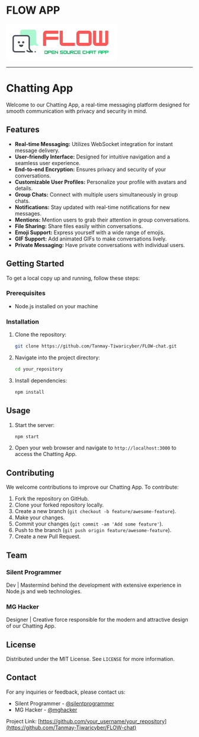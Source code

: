 # FLOW APP
![FLOW icon](1.png)
<hr>

# Chatting App

Welcome to our Chatting App, a real-time messaging platform designed for smooth communication with privacy and security in mind.

## Features

- **Real-time Messaging:** Utilizes WebSocket integration for instant message delivery.
- **User-friendly Interface:** Designed for intuitive navigation and a seamless user experience.
- **End-to-end Encryption:** Ensures privacy and security of your conversations.
- **Customizable User Profiles:** Personalize your profile with avatars and details.
- **Group Chats:** Connect with multiple users simultaneously in group chats.
- **Notifications:** Stay updated with real-time notifications for new messages.
- **Mentions:** Mention users to grab their attention in group conversations.
- **File Sharing:** Share files easily within conversations.
- **Emoji Support:** Express yourself with a wide range of emojis.
- **GIF Support:** Add animated GIFs to make conversations lively.
- **Private Messaging:** Have private conversations with individual users.

## Getting Started

To get a local copy up and running, follow these steps:

### Prerequisites

- Node.js installed on your machine

### Installation

1. Clone the repository:
   ```sh
   git clone https://github.com/Tanmay-Tiwaricyber/FLOW-chat.git
   ```
2. Navigate into the project directory:
   ```sh
   cd your_repository
   ```
3. Install dependencies:
   ```sh
   npm install
   ```

## Usage

1. Start the server:
   ```sh
   npm start
   ```
2. Open your web browser and navigate to `http://localhost:3000` to access the Chatting App.

## Contributing

We welcome contributions to improve our Chatting App. To contribute:

1. Fork the repository on GitHub.
2. Clone your forked repository locally.
3. Create a new branch (`git checkout -b feature/awesome-feature`).
4. Make your changes.
5. Commit your changes (`git commit -am 'Add some feature'`).
6. Push to the branch (`git push origin feature/awesome-feature`).
7. Create a new Pull Request.

## Team

### Silent Programmer
Dev | Mastermind behind the development with extensive experience in Node.js and web technologies.

### MG Hacker
Designer | Creative force responsible for the modern and attractive design of our Chatting App.

## License

Distributed under the MIT License. See `LICENSE` for more information.

## Contact

For any inquiries or feedback, please contact us:

- Silent Programmer - [@silentprogrammer](https:/github.com/Tanmay-Tiwaricyber)
- MG Hacker - [@mghacker](https:/github.com/MangalNathYadav)

Project Link: [https://github.com/your_username/your_repository](https://github.com/Tanmay-Tiwaricyber/FLOW-chat)
```


